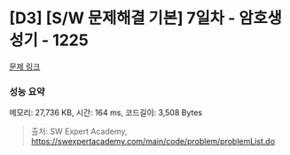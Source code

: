 # [D3] [S/W 문제해결 기본] 7일차 - 암호생성기 - 1225 

[문제 링크](https://swexpertacademy.com/main/code/problem/problemDetail.do?contestProbId=AV14uWl6AF0CFAYD) 

### 성능 요약

메모리: 27,736 KB, 시간: 164 ms, 코드길이: 3,508 Bytes



> 출처: SW Expert Academy, https://swexpertacademy.com/main/code/problem/problemList.do